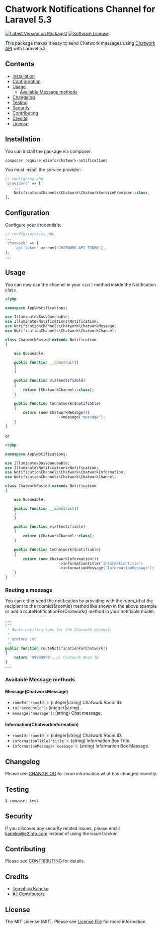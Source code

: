 # Chatwork Notifications Channel for Laravel 5.3 

[![Latest Version on Packagist](https://img.shields.io/packagist/v/luisdalmolin/laravel-zenvia-channel.svg?style=flat-square)](https://packagist.org/packages/e2info/chatwork-notifications)
[![Software License](https://img.shields.io/badge/license-MIT-brightgreen.svg?style=flat-square)](LICENSE.md)

This package makes it easy to send Chatwork messages using [Chatwork API](http://developer.chatwork.com/ja/) with Laravel 5.3.

## Contents

- [Installation](#installation)
- [Configuration](#configuration)
- [Usage](#usage)
    - [Available Message methods](#available-message-methods)
- [Changelog](#changelog)
- [Testing](#testing)
- [Security](#security)
- [Contributing](#contributing)
- [Credits](#credits)
- [License](#license)

## Installation

You can install the package via composer:

``` bash
composer require e2info/chatwork-notifications
```

You must install the service provider:

```php
// config/app.php
'providers' => [
    ...
    NotificationChannels\Chatwork\ChatworkServiceProvider::class,
],
```

## Configuration

Configure your credentials: 

```php
// config/services.php
...
'chatwork' => [
    'api_token' => env('CHATWORK_API_TOKEN'),
],
...
```

## Usage

You can now use the channel in your `via()` method inside the Notification class.

``` php
<?php

namespace App\Notifications;

use Illuminate\Bus\Queueable;
use Illuminate\Notifications\Notification;
use NotificationChannels\Chatwork\ChatworkMessage;
use NotificationChannels\Chatwork\ChatworkChannel;

class ChatworkPosted extends Notification
{

    use Queueable;

    public function __construct()
    {
    }

    public function via($notifiable)
    {
        return [ChatworkChannel::class];
    }

    public function toChatwork($notifiable)
    {
        return (new ChatworkMessage())
                        ->message('message');
    }
}

```

or

``` php
<?php

namespace App\Notifications;

use Illuminate\Bus\Queueable;
use Illuminate\Notifications\Notification;
use NotificationChannels\Chatwork\ChatworkInformation;
use NotificationChannels\Chatwork\ChatworkChannel;

class ChatworkPosted extends Notification
{

    use Queueable;

    public function __construct()
    {
    }

    public function via($notifiable)
    {
        return [ChatworkChannel::class];
    }

    public function toChatwork($notifiable)
    {
        return (new ChatworkInformation())
                        ->informationTitle('InformationTitle')
                        ->informationMessage('InformationMessage');
    }
}

```


### Routing a message

You can either send the notification by providing with the room_id of the recipient to the roomId($roomId) method like shown in the above example or add a routeNotificationForChatwork() method in your notifiable model:

```php
...
/**
 * Route notifications for the Chatwork channel.
 *
 * @return int
 */
public function routeNotificationForChatwork()
{
    return '99999999'; // Chatwork Room ID
}
...
```

### Available Message methods

#### Message(ChatworkMessage)

- `roomId('roomId')`: (integer|string) Chatwork Room ID.
- `to('accountId')`: (integer|string) .
- `message('message')`: (string) Chat message.

#### Information(ChatworkInformation)

- `roomId('roomId')`: (integer|string) Chatwork Room ID.
- `informationTitle('title')`: (string) Information Box Title.
- `informationMessage('message')`: (string) Information Box Message.

## Changelog

Please see [CHANGELOG](CHANGELOG.md) for more information what has changed recently.

## Testing

``` bash
$ composer test
```

## Security

If you discover any security related issues, please email kaneko@e2info.com instead of using the issue tracker.

## Contributing

Please see [CONTRIBUTING](CONTRIBUTING.md) for details.

## Credits

- [Tomohiro Kaneko](https://github.com/e2kaneko)
- [All Contributors](../../contributors)

## License

The MIT License (MIT). Please see [License File](LICENSE.md) for more information.